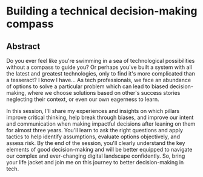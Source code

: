 # Building a technical decision-making compass

## Abstract

Do you ever feel like you're swimming in a sea of technological possibilities without a compass to guide you? Or perhaps you've built a system with all the latest and greatest technologies, only to find it's more complicated than a tesseract? I know I have... As tech professionals, we face an abundance of options to solve a particular problem which can lead to biased decision-making, where we choose solutions based on other's success stories neglecting their context, or even our own eagerness to learn.

In this session, I'll share my experiences and insights on which pillars improve critical thinking, help break through biases, and improve our intent and communication when making impactful decisions after leaning on them for almost three years. You'll learn to ask the right questions and apply tactics to help identify assumptions, evaluate options objectively, and assess risk. By the end of the session, you'll clearly understand the key elements of good decision-making and will be better equipped to navigate our complex and ever-changing digital landscape confidently. So, bring your life jacket and join me on this journey to better decision-making in tech.

